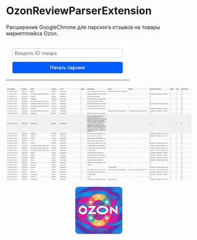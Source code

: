 # OzonReviewParserExtension
 Расширение GoogleChrome для парсинга отзывов на товары маркетплейса Ozon.
<br>

![popup](https://github.com/Nikita55612/OzonReviewParserExtension/blob/main/screenshots/Screenshot2.png)

![OzonReviewParserExtension](https://github.com/Nikita55612/OzonReviewParserExtension/blob/main/screenshots/Screenshot1.png)

<p align="center">
 <img src="https://github.com/Nikita55612/OzonReviewParserExtension/blob/main/src/icons/icon128.png" />
</p>





